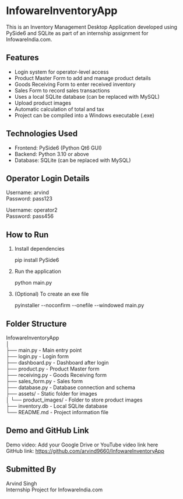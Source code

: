 # InfowareInventoryApp

This is an Inventory Management Desktop Application developed using PySide6 and SQLite as part of an internship assignment for InfowareIndia.com.

## Features

- Login system for operator-level access
- Product Master Form to add and manage product details
- Goods Receiving Form to enter received inventory
- Sales Form to record sales transactions
- Uses a local SQLite database (can be replaced with MySQL)
- Upload product images
- Automatic calculation of total and tax
- Project can be compiled into a Windows executable (.exe)

## Technologies Used

- Frontend: PySide6 (Python Qt6 GUI)
- Backend: Python 3.10 or above
- Database: SQLite (can be replaced with MySQL)

## Operator Login Details

Username: arvind  
Password: pass123

Username: operator2  
Password: pass456

## How to Run

1. Install dependencies

   pip install PySide6

2. Run the application

   python main.py

3. (Optional) To create an exe file

   pyinstaller --noconfirm --onefile --windowed main.py

## Folder Structure

InfowareInventoryApp  
│  
├── main.py                - Main entry point  
├── login.py               - Login form  
├── dashboard.py           - Dashboard after login  
├── product.py             - Product Master form  
├── receiving.py           - Goods Receiving form  
├── sales_form.py          - Sales form  
├── database.py            - Database connection and schema  
├── assets/                - Static folder for images  
│   └── product_images/    - Folder to store product images  
├── inventory.db           - Local SQLite database  
└── README.md              - Project information file

## Demo and GitHub Link

Demo video: Add your Google Drive or YouTube video link here  
GitHub link: https://github.com/arvind9660/InfowareInventoryApp

## Submitted By

Arvind Singh  
Internship Project for InfowareIndia.com  

